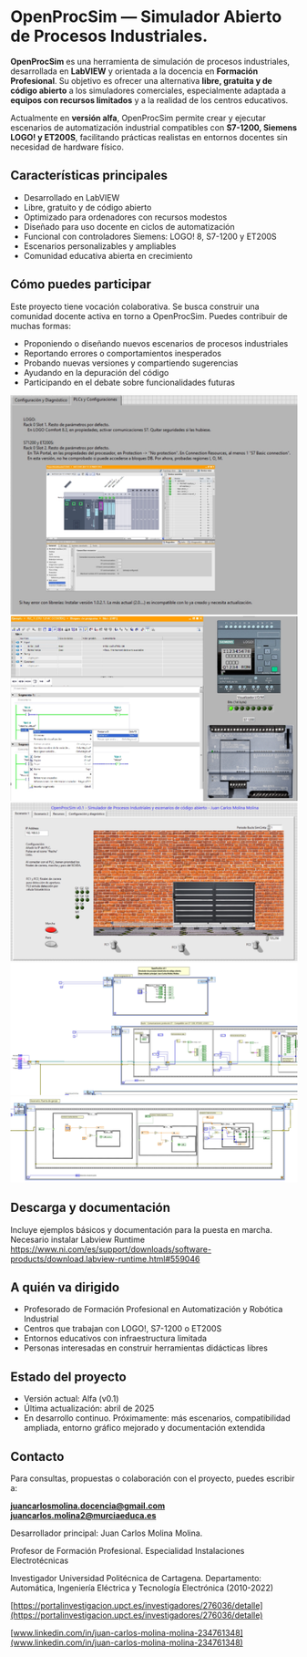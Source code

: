 # OpenProcSim — Simulador Abierto de Procesos Industriales. 

**OpenProcSim** es una herramienta de simulación de procesos industriales, desarrollada en **LabVIEW** y orientada a la docencia en **Formación Profesional**. Su objetivo es ofrecer una alternativa **libre, gratuita y de código abierto** a los simuladores comerciales, especialmente adaptada a **equipos con recursos limitados** y a la realidad de los centros educativos.

Actualmente en **versión alfa**, OpenProcSim permite crear y ejecutar escenarios de automatización industrial compatibles con **S7-1200, Siemens LOGO! y ET200S**, facilitando prácticas realistas en entornos docentes sin necesidad de hardware físico.

## Características principales

- Desarrollado en LabVIEW  
- Libre, gratuito y de código abierto  
- Optimizado para ordenadores con recursos modestos  
- Diseñado para uso docente en ciclos de automatización  
- Funcional con controladores Siemens: LOGO! 8, S7-1200 y ET200S  
- Escenarios personalizables y ampliables  
- Comunidad educativa abierta en crecimiento  

## Cómo puedes participar

Este proyecto tiene vocación colaborativa. Se busca construir una comunidad docente activa en torno a OpenProcSim. Puedes contribuir de muchas formas:

- Proponiendo o diseñando nuevos escenarios de procesos industriales  
- Reportando errores o comportamientos inesperados  
- Probando nuevas versiones y compartiendo sugerencias  
- Ayudando en la depuración del código  
- Participando en el debate sobre funcionalidades futuras  

![Vista de OpenProcSim](Screenshot_2.jpg)
![Vista de OpenProcSim](Screenshot_3.jpg)
![Vista de OpenProcSim](Screenshot_1.jpg)
![Vista de OpenProcSim](CapturaOpenProcSim.jpg)
![Vista de OpenProcSim](CapturaOpenProcSim2.jpg)


## Descarga y documentación

Incluye ejemplos básicos y documentación para la puesta en marcha.
Necesario instalar Labview Runtime
https://www.ni.com/es/support/downloads/software-products/download.labview-runtime.html#559046


## A quién va dirigido

- Profesorado de Formación Profesional en Automatización y Robótica Industrial  
- Centros que trabajan con LOGO!, S7-1200 o ET200S  
- Entornos educativos con infraestructura limitada  
- Personas interesadas en construir herramientas didácticas libres  

## Estado del proyecto

- Versión actual: Alfa (v0.1)  
- Última actualización: abril de 2025  
- En desarrollo continuo. Próximamente: más escenarios, compatibilidad ampliada, entorno gráfico mejorado y documentación extendida  

## Contacto

Para consultas, propuestas o colaboración con el proyecto, puedes escribir a:

**juancarlosmolina.docencia@gmail.com**
**juancarlos.molina2@murciaeduca.es**

Desarrollador principal: Juan Carlos Molina Molina. 

Profesor de Formación Profesional. Especialidad Instalaciones Electrotécnicas 

Investigador Universidad Politécnica de Cartagena. Departamento: Automática, Ingeniería Eléctrica y Tecnología Electrónica (2010-2022)

[https://portalinvestigacion.upct.es/investigadores/276036/detalle](https://portalinvestigacion.upct.es/investigadores/276036/detalle)

[www.linkedin.com/in/juan-carlos-molina-molina-234761348](www.linkedin.com/in/juan-carlos-molina-molina-234761348)

